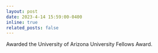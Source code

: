 ```yaml
---
layout: post
date: 2023-4-14 15:59:00-0400
inline: true
related_posts: false
---
```


Awarded the University of Arizona University Fellows Award.
